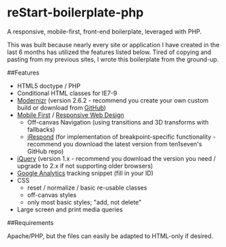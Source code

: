 reStart-boilerplate-php
=======================

A responsive, mobile-first, front-end boilerplate, leveraged with PHP.

This was built because nearly every site or application I have created in the last 6 months has utilized the features listed below. Tired of copying and pasting from my previous sites, I wrote this boilerplate from the ground-up.

##Features

* HTML5 doctype / PHP
* Conditional HTML classes for IE7-9
* [Modernizr](http://modernizr.com/) (version 2.6.2 - recommend you create your own custom build or download from [GitHub](https://github.com/Modernizr/Modernizr))
* [Mobile First](http://www.lukew.com/resources/mobile_first.asp) / [Responsive Web Design](http://alistapart.com/article/responsive-web-design)
	* Off-canvas Navigation (using transitions and 3D transforms with fallbacks)
	* [jRespond](https://github.com/ten1seven/jRespond) (for implementation of breakpoint-specific functionality - recommend you download the latest version from ten1seven's GitHub repo)
* [jQuery](http://jquery.com/download/) (version 1.x - recommend you download the version you need / upgrade to 2.x if not supporting older browsers)
* [Google Analytics](http://www.google.com/analytics/) tracking snippet (fill in your ID)
* CSS 
	* reset / normalize / basic re-usable classes
	* off-canvas styles
	* only most basic styles; "add, not delete"
* Large screen and print media queries

##Requirements

Apache/PHP, but the files can easily be adapted to HTML-only if desired.

